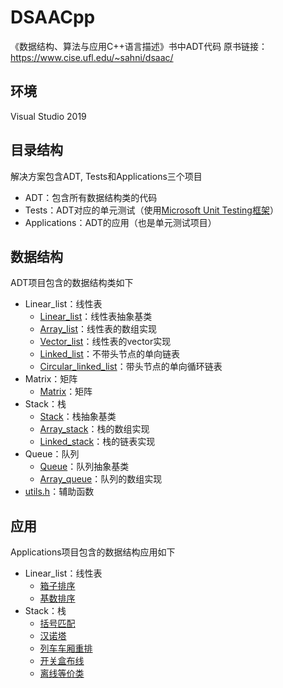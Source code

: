 # DSAACpp
《数据结构、算法与应用C++语言描述》书中ADT代码
原书链接：<https://www.cise.ufl.edu/~sahni/dsaac/>

## 环境
Visual Studio 2019

## 目录结构
解决方案包含ADT, Tests和Applications三个项目
* ADT：包含所有数据结构类的代码
* Tests：ADT对应的单元测试（使用[Microsoft Unit Testing框架](https://docs.microsoft.com/zh-cn/visualstudio/test/how-to-use-microsoft-test-framework-for-cpp?view=vs-2019)）
* Applications：ADT的应用（也是单元测试项目）

## 数据结构
ADT项目包含的数据结构类如下
* Linear_list：线性表
    * [Linear_list](ADT/Linear_list/Linear_list.h)：线性表抽象基类
    * [Array_list](ADT/Linear_list/Array_list.h)：线性表的数组实现
    * [Vector_list](ADT/Linear_list/Vector_list.h)：线性表的vector实现
    * [Linked_list](ADT/Linear_list/Linked_list.h)：不带头节点的单向链表
    * [Circular_linked_list](ADT/Linear_list/Circular_linked_list.h)：带头节点的单向循环链表
* Matrix：矩阵
    * [Matrix](ADT/Matrix/Matrix.h)：矩阵
* Stack：栈
    * [Stack](ADT/Stack/Stack.h)：栈抽象基类
    * [Array_stack](ADT/Stack/Array_stack.h)：栈的数组实现
    * [Linked_stack](ADT/Stack/Linked_stack.h)：栈的链表实现
* Queue：队列
    * [Queue](ADT/Queue/Queue.h)：队列抽象基类
    * [Array_queue](ADT/Queue/Array_queue.h)：队列的数组实现
* [utils.h](ADT/utils.h)：辅助函数

## 应用
Applications项目包含的数据结构应用如下
* Linear_list：线性表
    * [箱子排序](Applications/Linear_list/bin_sort.h)
    * [基数排序](Applications/Linear_list/radix_sort.h)
* Stack：栈
    * [括号匹配](Applications/Stack/parenthesis_matching.cpp)
    * [汉诺塔](Applications/Stack/towers_of_hanoi.cpp)
    * [列车车厢重排](Applications/Stack/rearranging_railroad_cars.cpp)
    * [开关盒布线](Applications/Stack/switch_box_routing.cpp)
    * [离线等价类](Applications/Stack/offline_equivalence_class.cpp)
